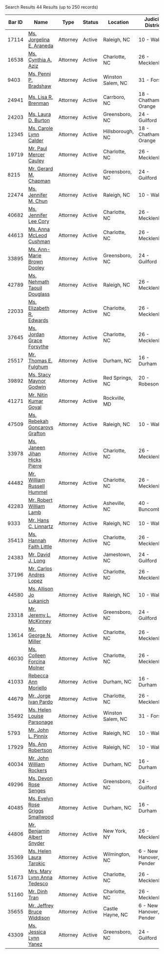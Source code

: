 Search Results 44 Results (up to 250 records)

| Bar ID | Name | Type | Status | Location | Judicial District |
| --- | --- | --- | --- | --- | --- |
| 17114 | [Ms. Jorgelina E. Araneda](https://portal.ncbar.gov/Verification/viewer.aspx?ID=17114) | Attorney | Active | Raleigh, NC | 10 - Wake |
| 16538 | [Ms. Cynthia A. Aziz](https://portal.ncbar.gov/Verification/viewer.aspx?ID=16538) | Attorney | Active | Charlotte, NC | 26 - Mecklenburg |
| 9403 | [Ms. Penni P. Bradshaw](https://portal.ncbar.gov/Verification/viewer.aspx?ID=9403) | Attorney | Active | Winston Salem, NC | 31 - Forsyth |
| 24941 | [Ms. Lisa R. Brenman](https://portal.ncbar.gov/Verification/viewer.aspx?ID=24941) | Attorney | Active | Carrboro, NC | 18 - Chatham, Orange |
| 24203 | [Ms. Laura D. Burton](https://portal.ncbar.gov/Verification/viewer.aspx?ID=24203) | Attorney | Active | Greensboro, NC | 24 - Guilford |
| 12345 | [Ms. Carole Lynn Calder](https://portal.ncbar.gov/Verification/viewer.aspx?ID=12345) | Attorney | Active | Hillsborough, NC | 18 - Chatham, Orange |
| 19719 | [Mr. Paul Mercer Cauley](https://portal.ncbar.gov/Verification/viewer.aspx?ID=19719) | Attorney | Active | Charlotte, NC | 26 - Mecklenburg |
| 8215 | [Mr. Gerard M. Chapman](https://portal.ncbar.gov/Verification/viewer.aspx?ID=8215) | Attorney | Active | Greensboro, NC | 24 - Guilford |
| 22474 | [Ms. Jennifer M. Chun](https://portal.ncbar.gov/Verification/viewer.aspx?ID=22474) | Attorney | Active | Raleigh, NC | 10 - Wake |
| 40682 | [Ms. Jennifer Lee Cory](https://portal.ncbar.gov/Verification/viewer.aspx?ID=40682) | Attorney | Active | Charlotte, NC | 26 - Mecklenburg |
| 44613 | [Ms. Anna McLeod Cushman](https://portal.ncbar.gov/Verification/viewer.aspx?ID=44613) | Attorney | Active | Charlotte, NC | 26 - Mecklenburg |
| 33895 | [Ms. Ann-Marie Brown Dooley](https://portal.ncbar.gov/Verification/viewer.aspx?ID=33895) | Attorney | Active | Greensboro, NC | 24 - Guilford |
| 42789 | [Ms. Nehmath Taouil Douglass](https://portal.ncbar.gov/Verification/viewer.aspx?ID=42789) | Attorney | Active | Raleigh, NC | 26 - Mecklenburg |
| 22033 | [Ms. Elizabeth R. Edwards](https://portal.ncbar.gov/Verification/viewer.aspx?ID=22033) | Attorney | Active | Charlotte, NC | 26 - Mecklenburg |
| 37645 | [Ms. Jordan Grace Forsythe](https://portal.ncbar.gov/Verification/viewer.aspx?ID=37645) | Attorney | Active | Charlotte, NC | 26 - Mecklenburg |
| 25517 | [Mr. Thomas E. Fulghum](https://portal.ncbar.gov/Verification/viewer.aspx?ID=25517) | Attorney | Active | Durham, NC | 16 - Durham |
| 39892 | [Ms. Stacy Maynor Godwin](https://portal.ncbar.gov/Verification/viewer.aspx?ID=39892) | Attorney | Active | Red Springs, NC | 20 - Robeson |
| 41271 | [Mr. Nitin Kumar Goyal](https://portal.ncbar.gov/Verification/viewer.aspx?ID=41271) | Attorney | Active | Rockville, MD |  |
| 47509 | [Ms. Rebekah Goncarovs Grafton](https://portal.ncbar.gov/Verification/viewer.aspx?ID=47509) | Attorney | Active | Raleigh, NC | 10 - Wake |
| 33978 | [Ms. Janeen Jihan Hicks Pierre](https://portal.ncbar.gov/Verification/viewer.aspx?ID=33978) | Attorney | Active | Charlotte, NC | 26 - Mecklenburg |
| 44482 | [Mr. William Russell Hummel](https://portal.ncbar.gov/Verification/viewer.aspx?ID=44482) | Attorney | Active | Charlotte, NC | 26 - Mecklenburg |
| 42283 | [Mr. Robert William Lamb](https://portal.ncbar.gov/Verification/viewer.aspx?ID=42283) | Attorney | Active | Asheville, NC | 40 - Buncombe |
| 9333 | [Mr. Hans C. Linnartz](https://portal.ncbar.gov/Verification/viewer.aspx?ID=9333) | Attorney | Active | Raleigh, NC | 10 - Wake |
| 35413 | [Ms. Hannah Faith Little](https://portal.ncbar.gov/Verification/viewer.aspx?ID=35413) | Attorney | Active | Charlotte, NC | 26 - Mecklenburg |
| 24383 | [Mr. David J. Long](https://portal.ncbar.gov/Verification/viewer.aspx?ID=24383) | Attorney | Active | Jamestown, NC | 24 - Guilford |
| 37196 | [Mr. Carlos Andres Lopez](https://portal.ncbar.gov/Verification/viewer.aspx?ID=37196) | Attorney | Active | Charlotte, NC | 26 - Mecklenburg |
| 44580 | [Ms. Allison Jo Lukanich](https://portal.ncbar.gov/Verification/viewer.aspx?ID=44580) | Attorney | Active | Raleigh, NC | 10 - Wake |
| 23318 | [Mr. Jeremy L. McKinney](https://portal.ncbar.gov/Verification/viewer.aspx?ID=23318) | Attorney | Active | Greensboro, NC | 24 - Guilford |
| 13614 | [Mr. George N. Miller](https://portal.ncbar.gov/Verification/viewer.aspx?ID=13614) | Attorney | Active | Charlotte, NC | 26 - Mecklenburg |
| 46030 | [Ms. Colleen Forcina Molner](https://portal.ncbar.gov/Verification/viewer.aspx?ID=46030) | Attorney | Active | Charlotte, NC | 26 - Mecklenburg |
| 41033 | [Rebecca Ann Moriello](https://portal.ncbar.gov/Verification/viewer.aspx?ID=41033) | Attorney | Active | Durham, NC | 16 - Durham |
| 44679 | [Mr. Jorge Ivan Pardo](https://portal.ncbar.gov/Verification/viewer.aspx?ID=44679) | Attorney | Active | Charlotte, NC | 26 - Mecklenburg |
| 35492 | [Ms. Helen Louise Parsonage](https://portal.ncbar.gov/Verification/viewer.aspx?ID=35492) | Attorney | Active | Winston Salem, NC | 31 - Forsyth |
| 5793 | [Mr. John L. Pinnix](https://portal.ncbar.gov/Verification/viewer.aspx?ID=5793) | Attorney | Active | Raleigh, NC | 10 - Wake |
| 17929 | [Ms. Ann Robertson](https://portal.ncbar.gov/Verification/viewer.aspx?ID=17929) | Attorney | Active | Raleigh, NC | 10 - Wake |
| 40034 | [Mr. John William Rockers](https://portal.ncbar.gov/Verification/viewer.aspx?ID=40034) | Attorney | Active | Durham, NC | 16 - Durham |
| 49296 | [Ms. Devon Rose Senges](https://portal.ncbar.gov/Verification/viewer.aspx?ID=49296) | Attorney | Active | Greensboro, NC | 24 - Guilford |
| 40485 | [Ms. Evelyn Rose Griggs Smallwood](https://portal.ncbar.gov/Verification/viewer.aspx?ID=40485) | Attorney | Active | Durham, NC | 16 - Durham |
| 44806 | [Mr. Benjamin Albert Snyder](https://portal.ncbar.gov/Verification/viewer.aspx?ID=44806) | Attorney | Active | New York, NY | 26 - Mecklenburg |
| 35369 | [Ms. Helen Laura Tarokic](https://portal.ncbar.gov/Verification/viewer.aspx?ID=35369) | Attorney | Active | Wilmington, NC | 6 - New Hanover, Pender |
| 51673 | [Mrs. Mary Lynn Anna Tedesco](https://portal.ncbar.gov/Verification/viewer.aspx?ID=645443) | Attorney | Active | Charlotte, NC | 26 - Mecklenburg |
| 51160 | [Mr. Dinh Tran](https://portal.ncbar.gov/Verification/viewer.aspx?ID=51160) | Attorney | Active | Charlotte, NC | 26 - Mecklenburg |
| 35655 | [Mr. Jeffrey Bruce Widdison](https://portal.ncbar.gov/Verification/viewer.aspx?ID=35655) | Attorney | Active | Castle Hayne, NC | 6 - New Hanover, Pender |
| 43309 | [Ms. Jessica Lynn Yanez](https://portal.ncbar.gov/Verification/viewer.aspx?ID=43309) | Attorney | Active | Greensboro, NC | 24 - Guilford |